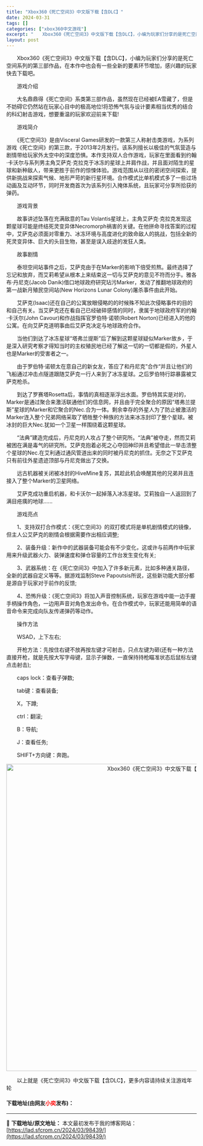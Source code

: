 ```yaml
---
title: "Xbox360《死亡空间3》中文版下载【含DLC】"
date: 2024-03-31
tags: []
categories: ["xbox360中文游戏"]
excerpt: "　　Xbox360《死亡空间3》中文版下载【含DLC】，小编为玩家们分享的是死亡空间系列的第三部作品，在本作中也会有一些全新的要素环节增加，感兴趣的玩家快去下载吧。 　　游戏介绍 　　大名鼎鼎得《死亡空间》系类第三部作品，虽然现在已经被EA雪藏了，但是不妨碍它仍然站在玩家心目中的极高地位!将恐怖气氛&hellip;"
layout: post
---
```


 <p>　　Xbox360《死亡空间3》中文版下载【含DLC】，小编为玩家们分享的是死亡空间系列的第三部作品，在本作中也会有一些全新的要素环节增加，感兴趣的玩家快去下载吧。</p> <p>　　游戏介绍</p> <p>　　大名鼎鼎得《死亡空间》系类第三部作品，虽然现在已经被EA雪藏了，但是不妨碍它仍然站在玩家心目中的极高地位!将恐怖气氛与设计要素相当优秀的结合的科幻射击游戏，想要重温的玩家欢迎前来下载!</p> <p>　　游戏简介</p> <p>　　《死亡空间3》是由Visceral Games研发的一款第三人称射击类游戏，为系列游戏《死亡空间》的第三款，于2013年2月发行。该系列擅长以极佳的气氛营造与剧情带给玩家外太空中的深度恐惧。本作支持双人合作游戏，玩家在里面看到约翰&middot;卡沃尔与系列男主角艾萨克&middot;克拉克于冰冻的星球上并肩作战，并且面对陌生的星球和新种敌人，带来更胜于前作的惊悚体验。游戏范围从以往的密闭空间探索，提供新挑战来探索气候、地形严苛的新行星环境。合作模式比单机模式多了一些过场动画及互动环节，同时开发商首次为该系列引入掩体系统，且玩家可分享所拾获的弹药。</p> <p>　　游戏背景</p> <p>　　故事讲述坠落在充满敌意的Tau Volantis星球上，主角艾萨克&middot;克拉克发现这颗星球可能是终结死灵变异体Necromorph祸害的关键。在他拼命寻找答案的过程中，艾萨克必须面对零重力、冰冻环境与高度进化的致命敌人的挑战，包括全新的死灵变异体、巨大的头目生物，甚至是误入歧途的发狂人类。</p> <p>　　故事剧情</p> <p>　　泰坦空间站事件之后，艾萨克由于在Marker的影响下倍受煎熬。最终选择了忘记和放弃，而艾莉希望从根本上来结束这一切与艾萨克的意见不符而分手。雅各布&middot;丹尼克(Jacob Danik)借口地球政府研究玷污Marker，发动了推翻地球政府的第一战新月殖民空间站(New Horizons Lunar Colony)屠杀事件由此开始。</p> <p>　　艾萨克(Isaac)还在自己的公寓放眼侵略的的时候殊不知此次侵略事件的目的和自己有关。当艾萨克还在看自己已经破碎感情的同时，隶属于地球政府军的约翰&middot;卡沃尔(John Cavour)和作战指挥官罗伯特&middot;诺顿(Robert Norton)已经进入的他的公寓。在向艾萨克道明事由后艾萨克决定与地球政府合作。</p> <p>　　当他们到达了冰冻星球&ldquo;塔弗兰提斯&rdquo;后了解到这颗星球疑似Marker故乡，于是深入研究考察才得知当时的主权殖民地已经了解这一切的一切都是假的，外星人也是Marker的受害者之一。</p> <p>　　由于罗伯特&middot;诺顿太在意自己的新女友，答应了和丹尼克&rdquo;合作&ldquo;并且让他们的飞船通过冲击点隧道跟随艾萨克一行人来到了冰冻星球。之后罗伯特行踪暴露被艾萨克枪杀。</p> <p>　　到达了罗赛塔Rosetta后，事情的真相逐渐浮出水面。罗伯特其实是对的，Marker是通过聚合来激活联通他们的信息网，并且由于完全聚合的原因&ldquo;塔弗兰提斯&rdquo;星球的Marker和它聚合的Nec.合为一体。剩余幸存的外星人为了防止被激活的Marker连入整个兄弟网络采取了牺牲整个种族的方法来冰冻封印了整个星球。被冰封的巨大Nec.犹如一个卫星一样围绕着这颗星球。</p> <p>　　&ldquo;法典&rdquo;建造完成后，丹尼克的人攻占了整个研究所。&ldquo;法典&rdquo;被夺走，然而艾莉被困在满是毒气的研究所。艾萨克抱着必死之心夺回神印并且希望借此一举击溃整个星球的Nec.在艾利通过通风管道出来的同时被丹尼克的抓住。无奈之下艾萨克只有前往外星遗迹顶部与丹尼克做出了交换。</p> <p>　　远古机器被关闭被冰封的HiveMine复苏，其趁此机会唤醒其他的兄弟并且连接入了整个Marker的卫星网络。</p> <p>　　艾萨克成功重启机器，和卡沃尔一起掉落入冰冻星球。艾莉独自一人返回到了满目疮痍的地球......</p> <p>　　游戏亮点</p> <p>　　1、支持双打合作模式：《死亡空间3》的双打模式将是单机剧情模式的镜像，但主人公艾萨克的剧情会根据需要作出相应调整;</p> <p>　　2、装备升级：新作中的武器装备可能会有不少变化，这或许与前两作中玩家用来升级武器火力、装弹速度和弹仓容量的工作台发生变化有关;</p> <p>　　3、武器系统：在《死亡空间3》中加入了许多新元素，比如多种通关路径，全新的武器自定义等等。据游戏监制Steve Papoutsis所说，这些新功能大部分都是源自于玩家对于前作的反馈;</p> <p>　　4、恐怖升级：《死亡空间3》将加入声音控制系统，玩家在游戏中能一边手握手柄操作角色，一边用声音对角色发出命令。在合作模式中，玩家还能用简单的语音命令来完成向队友传递弹药等动作。</p> <p>　　操作方法</p> <p>　　WSAD，上下左右;</p> <p>　　开枪方法：先按住右键不放再按左键才可射击，只点左键为砸(还有一种方法直接开枪，就是先按大写字母键，显示子弹数，一直保持持枪瞄准状态后鼠标左键点击射击);</p> <p>　　caps lock：查看子弹数;</p> <p>　　tab键：查看装备;</p> <p>　　X，下蹲;</p> <p>　　ctrl：翻滚;</p> <p>　　B：导航;</p> <p>　　J：查看任务;</p> <p>　　SHIFT+方向键：奔跑。</p> <p align="center"><img align="" border="0" src="https://lad.sfcrom.cn/wp-content/uploads/2024/03/20240330_66083e23453a9.jpg" width="811" alt="Xbox360《死亡空间3》中文版下载【含DLC】" /></p> <p>　　以上就是《死亡空间3》中文版下载【含DLC】，更多内容请持续关注游戏年轮</p> <p><h4>下载地址(由网友<font color="red">小奕</font>发布)：</h4></p> 

---
📖 **下载地址/原文地址：** 本文最初发布于我的博客网站：[https://lad.sfcrom.cn/2024/03/98439/](https://lad.sfcrom.cn/2024/03/98439/)
